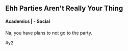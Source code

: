 ## Ehh Parties Aren't Really Your Thing
#### Academics | - Social

Na, you have plans to not go to the party.

#y2